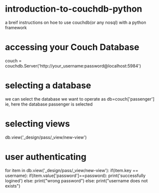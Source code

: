 # introduction-to-couchdb-python
a breif instructions on hoe to use couchdb(or any nosql) with a python framework

# accessing your Couch Database
couch = couchdb.Server('http://your_username:password@localhost:5984')

# selecting a database
we can select the database we want to operate as 
db=couch['passenger']
ie, here the database passenger is selected

# selecting views
db.view('_design/pass/_view/new-view')

# user authenticating 
for item in db.view('_design/pass/_view/new-view'):
    if(item.key == username):
          if(item.value['password']==password):
                            print('successfully logined')
           else:
                print("wrong password")
     else:
          print("username does not exists")
          
